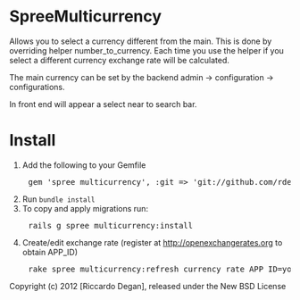SpreeMulticurrency
==================

Allows you to select a currency different from the main.
This is done by overriding helper number_to_currency.
Each time you use the helper if you select a different currency exchange rate will be calculated.

The main currency can be set by the backend admin -> configuration -> configurations.

In front end will appear a select near to search bar.

Install
=======

1. Add the following to your Gemfile
<pre>
	gem 'spree_multicurrency', :git => 'git://github.com/rdegan/spree_multicurrency.git'
</pre>
2. Run `bundle install`
3. To copy and apply migrations run:
<pre>
	rails g spree_multicurrency:install
</pre>
4. Create/edit exchange rate (register at http://openexchangerates.org to obtain APP_ID)
<pre>
	rake spree_multicurrency:refresh_currency_rate APP_ID=your_app_id
</pre>

Copyright (c) 2012 [Riccardo Degan], released under the New BSD License

